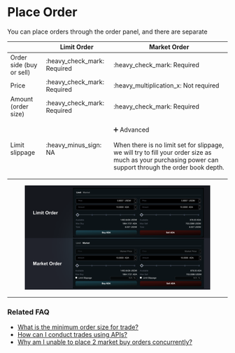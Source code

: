 # Place Order

You can place orders through the order panel, and there are separate

|                          | Limit Order                   | Market Order                                                                                                                                                                                                                                          |
| ------------------------ | ----------------------------- | ----------------------------------------------------------------------------------------------------------------------------------------------------------------------------------------------------------------------------------------------------- |
| Order side (buy or sell) | :heavy\_check\_mark: Required | :heavy\_check\_mark: Required                                                                                                                                                                                                                         |
| Price                    | :heavy\_check\_mark: Required | :heavy\_multiplication\_x: Not required                                                                                                                                                                                                               |
| Amount (order size)      | :heavy\_check\_mark: Required | :heavy\_check\_mark: Required                                                                                                                                                                                                                         |
| Limit slippage           | :heavy\_minus\_sign: NA       | <p><span data-gb-custom-inline data-tag="emoji" data-code="2795">➕</span> Advanced<br><br>When there is no limit set for slippage, we will try to fill your order size as much as your purchasing power can support through the order book depth.</p> |

<figure><img src="../../.gitbook/assets/image (2) (1) (1).png" alt=""><figcaption></figcaption></figure>

***

### Related FAQ

* [What is the minimum order size for trade?](../../faq/product.md#what-is-the-minimum-order-size-for-trade)
* [How can I conduct trades using APIs?](../../faq/product.md#how-can-i-conduct-trades-using-apis)
* [Why am I unable to place 2 market buy orders concurrently?](../../faq/product.md#why-am-i-unable-to-place-2-market-buy-orders-concurrently)
